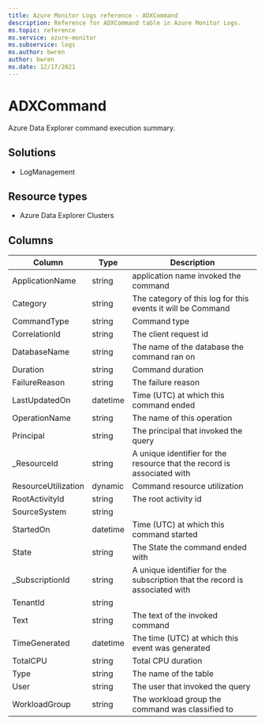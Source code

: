 ```yaml
---
title: Azure Monitor Logs reference - ADXCommand
description: Reference for ADXCommand table in Azure Monitor Logs.
ms.topic: reference
ms.service: azure-monitor
ms.subservice: logs
ms.author: bwren
author: bwren
ms.date: 12/17/2021
---
```


# ADXCommand

 Azure Data Explorer command execution summary.

## Solutions

- LogManagement
## Resource types

- Azure Data Explorer Clusters




## Columns

| Column | Type | Description |
| --- | --- | --- |
| ApplicationName | string | application name invoked the command |
| Category | string | The category of this log for this events it will be Command |
| CommandType | string | Command type |
| CorrelationId | string | The client request id |
| DatabaseName | string | The name of the database the command ran on |
| Duration | string | Command duration |
| FailureReason | string | The failure reason |
| LastUpdatedOn | datetime | Time (UTC) at which this command ended |
| OperationName | string | The name of this operation |
| Principal | string | The principal that invoked the query |
| _ResourceId | string | A unique identifier for the resource that the record is associated with |
| ResourceUtilization | dynamic | Command resource utilization |
| RootActivityId | string | The root activity id |
| SourceSystem | string |  |
| StartedOn | datetime | Time (UTC) at which this command started |
| State | string | The State the command ended with |
| _SubscriptionId | string | A unique identifier for the subscription that the record is associated with |
| TenantId | string |  |
| Text | string | The text of the invoked command |
| TimeGenerated | datetime | The time (UTC) at which this event was generated |
| TotalCPU | string | Total CPU duration |
| Type | string | The name of the table |
| User | string | The user that invoked the query |
| WorkloadGroup | string | The workload group the command was classified to |
